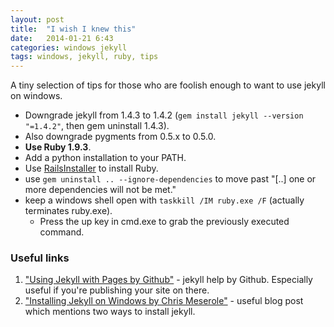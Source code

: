 ```yaml
---
layout:	post
title:	"I wish I knew this"
date:	2014-01-21 6:43
categories: windows jekyll
tags: windows, jekyll, ruby, tips
---
```


A tiny selection of tips for those who are foolish enough to want to use jekyll on windows.

+ Downgrade jekyll from 1.4.3 to 1.4.2 (`gem install jekyll --version "=1.4.2"`, then gem uninstall 1.4.3).
+ Also downgrade pygments from 0.5.x to 0.5.0.
+ **Use Ruby 1.9.3**.
+ Add a python installation to your PATH.
+ Use [RailsInstaller](http://railsinstaller.org "RailsInstaller by EngineYard") to install Ruby.
+ use `gem uninstall .. --ignore-dependencies` to move past "[..] one or more dependencies will not be met."	
+ keep a windows shell open with `taskkill /IM ruby.exe /F` (actually terminates ruby.exe).
    + Press the up key in cmd.exe to grab the previously executed command.

### Useful links


1. ["Using Jekyll with Pages by Github"](https://help.github.com/articles/using-jekyll-with-pages) - jekyll help by Github. Especially useful if you're publishing your site on there.
2. ["Installing Jekyll on Windows by Chris Meserole"](http://chrismeserole.com/coding/install-ruby-rails-jekyll-on-windows/) - useful blog post which mentions two ways to install jekyll.


